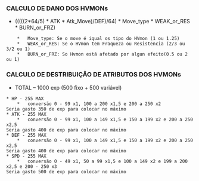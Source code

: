
###  CALCULO DE DANO DOS HVMONs


* (((((2*64/5) * ATK * Atk_Move)/DEF)/64) * Move_type * WEAK_or_RES * BURN_or_FRZ)
```                                                    
    *   Move_type: Se o move é iqual os tipo do HVmon (1 ou 1.25) 
    *   WEAK_or_RES: Se o HVmon tem Fraqueza ou Resistencia (2/3 ou 3/2 ou 1)
    *   BURN_or_FRZ: So Hvmon está afetado por algun efeito(0.5 ou 2 ou 1)
```
### CALCULO DE DESTRIBUIÇÂO DE ATRIBUTOS DOS HVMONs

* TOTAL – 1000 exp (500 fixo  + 500 variável)
```
* HP - 255 MAX 
    *   conversão 0 - 99 x1, 100 a 200 x1,5 e 200 a 250 x2
Seria gasto 350 de exp para colocar no máximo
* ATK - 255 MAX 
    *   conversão 0 - 99 x1, 100 a 149 x1,5 e 150 a 199 x2 e 200 a 250 x2,5
Seria gasto 400 de exp para colocar no máximo
* DEF - 255 MAX 
    *   conversão 0 - 99 x1, 100 a 149 x1,5 e 150 a 199 x2 e 200 a 250 x2,5
Seria gasto 400 de exp para colocar no máximo
* SPD - 255 MAX 
    *   conversão 0 - 49 x1, 50 a 99 x1,5 e 100 a 149 x2 e 199 a 200 x2,5 e 200 - 250 x3 
Seria gasto 500 de exp para colocar no máximo 

```